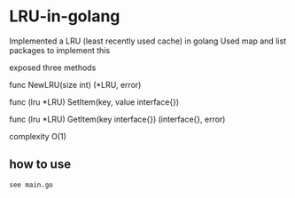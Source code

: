 # LRU-in-golang
Implemented a LRU  (least recently used cache) in golang
Used map and list packages to implement this

exposed three methods 

func NewLRU(size int) (*LRU, error)

func (lru *LRU)	SetItem(key, value interface{})

func (lru *LRU)	GetItem(key interface{}) (interface{}, error)

complexity O(1)
## how to use
    see main.go 
    
